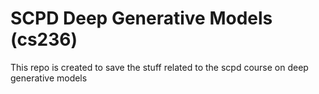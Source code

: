 # SCPD Deep Generative Models (cs236)
This repo is created to save the stuff related to the scpd course on deep generative models

